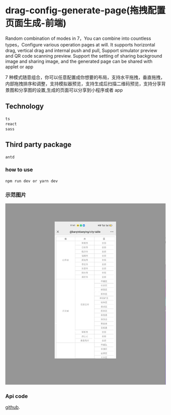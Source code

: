 # drag-config-generate-page(拖拽配置页面生成-前端)

Random combination of modes in 7，You can combine into countless types，Configure various operation pages at will.
It supports horizontal drag, vertical drag and internal push and pull,
Support simulator preview and QR code scanning preview.
Support the setting of sharing background image and sharing image, and the generated page can be shared with applet or app

7 种模式随意组合，你可以任意配置成你想要的布局，支持水平拖拽，垂直拖拽，内部拖拽排序和调整，支持模拟器预览，支持生成后扫描二维码预览，支持分享背景图和分享图的设置,生成的页面可以分享到小程序或者 app

## Technology

```
ts
react
sass

```

## Third party package

```
antd

```

### how to use

```
npm run dev or yarn dev

```

### 示范图片

![image](https://github.com/zhaochengxian/cityTable/blob/16250a33d0dec558739b20ebf475d53008e33f93/examples/assets/demo-img.jpeg)

### Api code

[github](https://github.com/zhaochengxian/drag-node).
